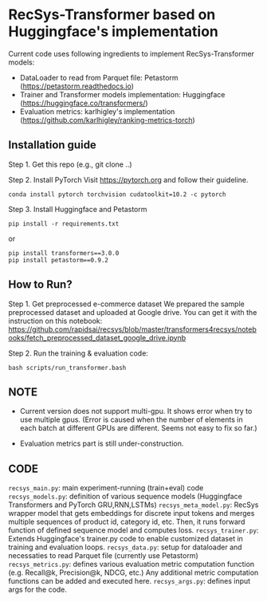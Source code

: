 # RecSys-Transformer based on Huggingface's implementation

Current code uses following ingredients to implement RecSys-Transformer models:
- DataLoader to read from Parquet file: Petastorm (https://petastorm.readthedocs.io)
- Trainer and Transformer models implementation: Huggingface (https://huggingface.co/transformers/)
- Evaluation metrics: karlhigley's implementation (https://github.com/karlhigley/ranking-metrics-torch)


## Installation guide

Step 1. Get this repo (e.g., git clone ..)

Step 2. Install PyTorch
Visit https://pytorch.org and follow their guideline.
```e.g., For Linux with cuda=10.2 use this:
conda install pytorch torchvision cudatoolkit=10.2 -c pytorch
```
Step 3. Install Huggingface and Petastorm
```
pip install -r requirements.txt
```
or
```
pip install transformers==3.0.0
pip install petastorm==0.9.2
```



## How to Run?

Step 1. Get preprocessed e-commerce dataset 
We prepared the sample preprocessed dataset and uploaded at Google drive. You can get it with the instruction on this notebook:
https://github.com/rapidsai/recsys/blob/master/transformers4recsys/notebooks/fetch_preprocessed_dataset_google_drive.ipynb


Step 2. Run the training & evaluation code:
```
bash scripts/run_transformer.bash
```

## NOTE
- Current version does not support multi-gpu. It shows error when try to use multiple gpus. (Error is caused when the number of elements in each batch at different GPUs are different. Seems not easy to fix so far.)

- Evaluation metrics part is still under-construction. 

## CODE
`recsys_main.py`: main experiment-running (train+eval) code
`recsys_models.py`: definition of various sequence models (Huggingface Transformers and PyTorch GRU,RNN,LSTMs)
`recsys_meta_model.py`: RecSys wrapper model that gets embeddings for discrete input tokens and merges multiple sequences of product id, category id, etc. Then, it runs forward function of defined sequence model and computes loss.
`recsys_trainer.py`: Extends Huggingface's trainer.py code to enable customized dataset in training and evaluation loops.
`recsys_data.py`: setup for dataloader and necessaties to read Parquet file (currently use Petastorm)
`recsys_metrics.py`: defines various evaluation metric computation function (e.g. Recall@k, Precision@k, NDCG, etc.) Any additional metric computation functions can be added and executed here.
`recsys_args.py`: defines input args for the code.